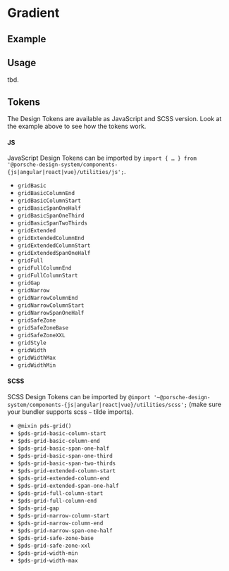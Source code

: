 # Gradient

<TableOfContents></TableOfContents>

## Example

<Playground :frameworkMarkup="codeExample">
</Playground>

## Usage

tbd.

## Tokens

The Design Tokens are available as JavaScript and SCSS version. Look at the example above to see how the tokens work.

#### JS

JavaScript Design Tokens can be imported by
`import { … } from '@porsche-design-system/components-{js|angular|react|vue}/utilities/js';`.

- `gridBasic`
- `gridBasicColumnEnd`
- `gridBasicColumnStart`
- `gridBasicSpanOneHalf`
- `gridBasicSpanOneThird`
- `gridBasicSpanTwoThirds`
- `gridExtended`
- `gridExtendedColumnEnd`
- `gridExtendedColumnStart`
- `gridExtendedSpanOneHalf`
- `gridFull`
- `gridFullColumnEnd`
- `gridFullColumnStart`
- `gridGap`
- `gridNarrow`
- `gridNarrowColumnEnd`
- `gridNarrowColumnStart`
- `gridNarrowSpanOneHalf`
- `gridSafeZone`
- `gridSafeZoneBase`
- `gridSafeZoneXXL`
- `gridStyle`
- `gridWidth`
- `gridWidthMax`
- `gridWidthMin`

#### SCSS

SCSS Design Tokens can be imported by
`@import '~@porsche-design-system/components-{js|angular|react|vue}/utilities/scss';` (make sure your bundler supports
scss `~` tilde imports).

- `@mixin pds-grid()`
- `$pds-grid-basic-column-start`
- `$pds-grid-basic-column-end`
- `$pds-grid-basic-span-one-half`
- `$pds-grid-basic-span-one-third`
- `$pds-grid-basic-span-two-thirds`
- `$pds-grid-extended-column-start`
- `$pds-grid-extended-column-end`
- `$pds-grid-extended-span-one-half`
- `$pds-grid-full-column-start`
- `$pds-grid-full-column-end`
- `$pds-grid-gap`
- `$pds-grid-narrow-column-start`
- `$pds-grid-narrow-column-end`
- `$pds-grid-narrow-span-one-half`
- `$pds-grid-safe-zone-base`
- `$pds-grid-safe-zone-xxl`
- `$pds-grid-width-min`
- `$pds-grid-width-max`

<script lang="ts">
import Vue from 'vue';
import Component from 'vue-class-component';
import { getDesignTokensGradientCodeSamples } from '@porsche-design-system/shared';

@Component({
  components: {},
})
export default class Code extends Vue {
  codeExample = getDesignTokensGradientCodeSamples();
}
</script>
